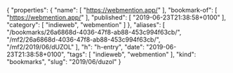 {
  "properties": {
    "name": [
      "https://webmention.app/"
    ],
    "bookmark-of": [
      "https://webmention.app/"
    ],
    "published": [
      "2019-06-23T21:38:58+0100"
    ],
    "category": [
      "indieweb",
      "webmention"
    ]
  },
  "aliases": [
    "/bookmarks/26a6868d-4036-47f8-ab88-453c994f63cb/",
    "/mf2/26a6868d-4036-47f8-ab88-453c994f63cb/",
    "/mf2/2019/06/dUZOL"
  ],
  "h": "h-entry",
  "date": "2019-06-23T21:38:58+0100",
  "tags": [
    "indieweb",
    "webmention"
  ],
  "kind": "bookmarks",
  "slug": "2019/06/duzol"
}
